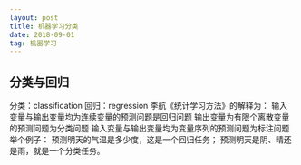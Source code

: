```yaml
---
layout: post
title: 机器学习分类
date: 2018-09-01
tag: 机器学习
---
```


分类与回归
------------

分类：classification
回归：regression
李航《统计学习方法》的解释为：
输入变量与输出变量均为连续变量的预测问题是回归问题
输出变量为有限个离散变量的预测问题为分类问题
输入变量与输出变量均为变量序列的预测问题为标注问题
举个例子：
预测明天的气温是多少度，这是一个回归任务；
预测明天是阴、晴还是雨，就是一个分类任务。
